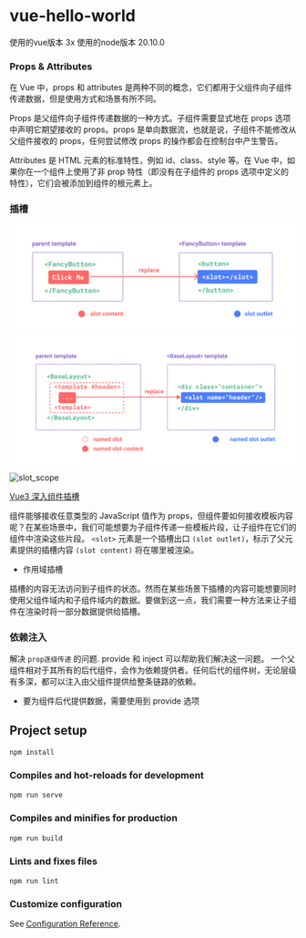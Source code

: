 # vue-hello-world

使用的vue版本 3x
使用的node版本 20.10.0


### Props & Attributes 

在 Vue 中，props 和 attributes 是两种不同的概念，它们都用于父组件向子组件传递数据，但是使用方式和场景有所不同。

Props 是父组件向子组件传递数据的一种方式。子组件需要显式地在 props 选项中声明它期望接收的 props。props 是单向数据流，也就是说，子组件不能修改从父组件接收的 props，任何尝试修改 props 的操作都会在控制台中产生警告。

Attributes 是 HTML 元素的标准特性，例如 id、class、style 等。在 Vue 中，如果你在一个组件上使用了非 prop 特性（即没有在子组件的 props 选项中定义的特性），它们会被添加到组件的根元素上。



### 插槽

![slot](slot.png)
![named_slot](named_slot.png)
![slot_scope](slot_scope.png)

[Vue3 深入组件插槽](https://cn.vuejs.org/guide/components/slots.html)

组件能够接收任意类型的 JavaScript 值作为 props，但组件要如何接收模板内容呢？在某些场景中，我们可能想要为子组件传递一些模板片段，让子组件在它们的组件中渲染这些片段。
`<slot>` 元素是一个插槽出口 `(slot outlet)`，标示了父元素提供的插槽内容 `(slot content)` 将在哪里被渲染。


* 作用域插槽

插槽的内容无法访问到子组件的状态。然而在某些场景下插槽的内容可能想要同时使用父组件域内和子组件域内的数据。要做到这一点，我们需要一种方法来让子组件在渲染时将一部分数据提供给插槽。


### 依赖注入

解决 `prop逐级传递` 的问题.
provide 和 inject 可以帮助我们解决这一问题。 一个父组件相对于其所有的后代组件，会作为依赖提供者。任何后代的组件树，无论层级有多深，都可以注入由父组件提供给整条链路的依赖。

* 要为组件后代提供数据，需要使用到 provide 选项


    

## Project setup
```
npm install
```

### Compiles and hot-reloads for development
```
npm run serve
```

### Compiles and minifies for production
```
npm run build
```

### Lints and fixes files
```
npm run lint
```

### Customize configuration
See [Configuration Reference](https://cli.vuejs.org/config/).

